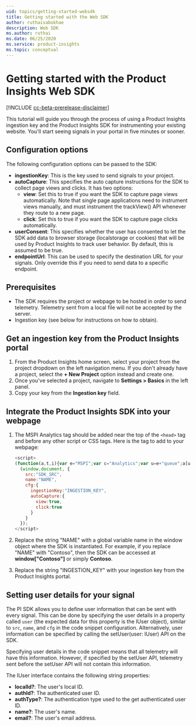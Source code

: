 ```yaml
---
uid: topics/getting-started-websdk
title: Getting started with the Web SDK
author: ruthaisabokhae
description: Web SDK
ms.author: ruthai
ms.date: 06/25/2020
ms.service: product-insights
ms.topic: conceptual
---
```


# Getting started with the Product Insights Web SDK

[!INCLUDE [cc-beta-prerelease-disclaimer]( includes/cc-beta-prerelease-disclaimer.md)]

This tutorial will guide you through the process of using a Product Insights ingestion key and the Product Insights SDK for instrumenting your existing website. You'll start seeing signals in your portal in five minutes or sooner.

## Configuration options

The following configuration options can be passed to the SDK:

- **ingestionKey**: This is the key used to send signals to your project.
-	**autoCapture**: This specifies the auto capture instructions for the SDK to collect page views and clicks. It has two options:
    - **view**: Set this to true if you want the SDK to capture page views automatically. Note that single page applications need to instrument views manually, and must instrument the trackView() API whenever they route to a new page.
    - **click**: Set this to true if you want the SDK to capture page clicks automatically.
-	**userConsent**: This specifies whether the user has consented to let the SDK add data to browser storage (localstorage or cookies) that will be used by Product Insights to track user behavior. By default, this is assumed to be true.
-	**endpointUrl**: This can be used to specify the destination URL for your signals. Only override this if you need to send data to a specific endpoint.

## Prerequisites

* The SDK requires the project or webpage to be hosted in order to send telemetry. Telemetry sent from a local file will not be accepted by the server.
* Ingestion key (see below for instructions on how to obtain).

## Get an ingestion key from the Product Insights portal

1. From the Product Insights home screen, select your project from the project dropdown on the left navigation menu. If you don't already have a project, select the **+ New Project** option instead and create one.
2. Once you've selected a project, navigate to **Settings > Basics** in the left panel.
3. Copy your key from the **Ingestion key** field.

## Integrate the Product Insights SDK into your webpage

1. The MSPI Analytics tag should be added near the top of the `<head>` tag and before any other script or CSS tags. Here is the tag to add to your webpage:
    ```javascript
    <script>
	(function(a,t,i){var e="MSPI";var c="Analytics";var u=e+"queue";a[u]=a[u]||[];var n=a[e]||function(r){var t={};t[c]={};function e(e){while(e.length){var n=e.pop();t[c][n]=function(e){return function(){a[u].push([e,r,arguments])}}(n)}}var n="track";var i="set";e([n+"Signal",n+"View",n+"Action",i+"Property",i+"User","initialize","teardown"]);return t}(i.name);var r=i.name;if(!a[e]){a[r]=n[c];a[u].push(["new",r]);setTimeout(function(){var e="script";var n=t.createElement(e);n.async=1;n.src=i.src;var r=t.getElementsByTagName(e)[0];r.parentNode.insertBefore(n,r)},1)}else{a[r]=new n[c]}if(i.user){a[r].setUser(i.user)}a[r].initialize(i.cfg)})
	  (window,document, {
	    src:"SDK_SRC",
	    name:"NAME",
	    cfg:{
	      ingestionKey:"INGESTION_KEY",
	      autoCapture:{
	        view:true,
	        click:true
	      }
	    }
	  });
	</script>
    ```

2. Replace the string "NAME" with a global variable name in the window object where the SDK is instantiated. For example, if you replace "NAME" with "Contoso", then the SDK can be accessed at **window["Contoso"]** or simply **Contoso**.

3. Replace the string "INGESTION_KEY" with your ingestion key from the Product Insights portal.

## Setting user details for your signal

The PI SDK allows you to define user information that can be sent with every signal. This can be done by specifying the user details in a property called `user` (the expected data for this property is the IUser object), similar to `src`, `name`, and `cfg` in the code snippet configuration. Alternatively, user information can be specified by calling the setUser(user: IUser) API on the SDK.

Specifying user details in the code snippet means that all telemetry will have this information. However, if specified by the setUser API, telemetry sent before the setUser API will not contain this information.

The IUser interface contains the following string properties:

- **localId?**: The user's local ID.
- **authId?**: The authenticated user ID.
- **authType?**: The authentication type used to the get authenticated user ID.
- **name?**: The user's name.
- **email?**: The user's email address.
